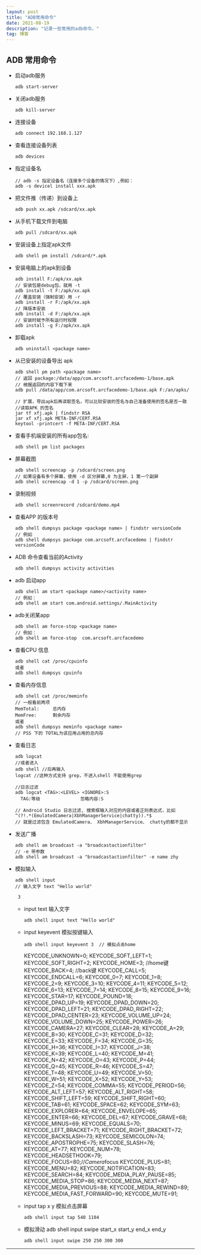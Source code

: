```yaml
---
layout: post
title: "ADB常用命令"
date: 2021-08-19
description: "记录一些常用的adb命令。"
tag: 博客 
---   
```

## ADB 常用命令

* 启动adb服务

  ```
  adb start-server
  ```



* 关闭adb服务

  ```
  adb kill-server
  ```



* 连接设备

  ```
  adb connect 192.168.1.127
  ```



* 查看连接设备列表

   ```
  adb devices
  ```



* 指定设备名

  ```
  // adb -s 指定设备名（连接多个设备的情况下）,例如：
  adb -s devicel install xxx.apk
  ```



* 把文件推（传递）到设备上

  ```
  adb push xx.apk /sdcard/xx.apk
  ```



* 从手机下载文件到电脑

  ```
  adb pull /sdcard/xx.apk
  ```



* 安装设备上指定apk文件

  ```
  adb shell pm install /sdcard/*.apk
  ```



* 安装电脑上的apk到设备

  ```
  adb install F:/apk/xx.apk
  // 安装包是debug包，就用 -t
  adb install -t F:/apk/xx.apk
  // 覆盖安装（强制安装）用 -r
  adb install -r F:/apk/xx.apk
  // 降版本安装
  adb install -d F:/apk/xx.apk
  // 安装时赋予所有运行时权限
  adb install -g F:/apk/xx.apk
  ```



* 卸载apk

  ```
  adb uninstall <package name>
  ```

* 从已安装的设备导出 apk

  ```
  adb shell pm path <package name>
  // 返回 package:/data/app/com.arcsoft.arcfacedemo-1/base.apk
  // 根据返回的内容下载下来
  adb pull /data/app/com.arcsoft.arcfacedemo-1/base.apk F:/an/apks/

  // 扩展，导出apk后再读取签名，可以比较安装的签名与自己准备使用的签名是否一致
  //读取APK 的签名
  jar tf xfj.apk | findstr RSA
  jar xf xfj.apk META-INF/CERT.RSA
  keytool -printcert -f META-INF/CERT.RSA
  ```



* 查看手机端安装的所有app包名:

  ```
  adb shell pm list packages
  ```



* 屏幕截图

  ```
  adb shell screencap -p /sdcard/screen.png
  // 如果设备有多个屏幕，使用 -d 区分屏幕,0 为主屏，1 第一个副屏
  adb shell screencap -d 1 -p /sdcard/screen.png
  ```



* 录制视频

  ```
  adb shell screenrecord /sdcard/demo.mp4
  ```



* 查看APP 的版本号

  ```
  adb shell dumpsys package <package name> | findstr versionCode
  // 例如
  adb shell dumpsys package com.arcsoft.arcfacedemo | findstr versionCode
  ```

* ADB 命令查看当前的Activity

  ```
  adb shell dumpsys activity activities
  ```



* adb 启动app

  ```
  adb shell am start <package name>/<activity name>
  // 例如：
  adb shell am start com.android.settings/.MainActivity
  ```



* adb关闭某app

  ```
  adb shell am force-stop <package name>
  // 例如：
  adb shell am force-stop  com.arcsoft.arcfacedemo
  ```



* 查看CPU 信息

  ```
  adb shell cat /proc/cpuinfo
  或者
  adb shell dumpsys cpuinfo
  ```



* 查看内存信息

  ```
  adb shell cat /proc/meminfo
  // 一般看前两项
  MemTotal:     总内存
  MemFree:      剩余内存
  或者
  adb shell dumpsys meminfo <package name>
  // PSS 下的 TOTAL为该应用占用的总内存
  ```



* 查看日志

  ```
  adb logcat
  //或者进入
  adb shell //后再输入
  logcat //这种方式支持 grep，不进入shell 不能使用grep

  //日志过滤
  adb logcat <TAG>:<LEVEL> <IGNORE>:S
    TAG:等级               忽略内容:S

  // Android Studio 日志过滤, 搜索框输入对应的内容或者正则表达式，比如
  ^(?!.*(EmulatedCamera|XbhManagerService|chatty)).*$
  // 就是过滤包含 EmulatedCamera、 XbhManagerService、 chatty的都不显示

  ```



* 发送广播

  ```
  adb shell am broadcast -a "broadcastactionfilter"
  // -e 带参数
  adb shell am broadcast -a "broadcastactionfilter" -e name zhy
  ```



* 模拟输入

  ```
  adb shell input
  // 输入文字 text "Hello world"

   3
  ```

  * input text  输入文字

    ```
    adb shell input text "Hello world"
    ```



  * input keyevent 模拟按键输入

    ```
    adb shell input keyevent 3  // 模拟点击home
    ```

    KEYCODE_UNKNOWN=0;
    KEYCODE_SOFT_LEFT=1;
    KEYCODE_SOFT_RIGHT=2;
    KEYCODE_HOME=3;     //home键
    KEYCODE_BACK=4;     //back键
    KEYCODE_CALL=5;
    KEYCODE_ENDCALL=6;
    KEYCODE_0=7;
    KEYCODE_1=8;
    KEYCODE_2=9;
    KEYCODE_3=10;
    KEYCODE_4=11;
    KEYCODE_5=12;
    KEYCODE_6=13;
    KEYCODE_7=14;
    KEYCODE_8=15;
    KEYCODE_9=16;
    KEYCODE_STAR=17;
    KEYCODE_POUND=18;
    KEYCODE_DPAD_UP=19;
    KEYCODE_DPAD_DOWN=20;
    KEYCODE_DPAD_LEFT=21;
    KEYCODE_DPAD_RIGHT=22;
    KEYCODE_DPAD_CENTER=23;
    KEYCODE_VOLUME_UP=24;
    KEYCODE_VOLUME_DOWN=25;
    KEYCODE_POWER=26;
    KEYCODE_CAMERA=27;
    KEYCODE_CLEAR=28;
    KEYCODE_A=29;
    KEYCODE_B=30;
    KEYCODE_C=31;
    KEYCODE_D=32;
    KEYCODE_E=33;
    KEYCODE_F=34;
    KEYCODE_G=35;
    KEYCODE_H=36;
    KEYCODE_I=37;
    KEYCODE_J=38;
    KEYCODE_K=39;
    KEYCODE_L=40;
    KEYCODE_M=41;
    KEYCODE_N=42;
    KEYCODE_O=43;
    KEYCODE_P=44;
    KEYCODE_Q=45;
    KEYCODE_R=46;
    KEYCODE_S=47;
    KEYCODE_T=48;
    KEYCODE_U=49;
    KEYCODE_V=50;
    KEYCODE_W=51;
    KEYCODE_X=52;
    KEYCODE_Y=53;
    KEYCODE_Z=54;
    KEYCODE_COMMA=55;
    KEYCODE_PERIOD=56;
    KEYCODE_ALT_LEFT=57;
    KEYCODE_ALT_RIGHT=58;
    KEYCODE_SHIFT_LEFT=59;
    KEYCODE_SHIFT_RIGHT=60;
    KEYCODE_TAB=61;
    KEYCODE_SPACE=62;
    KEYCODE_SYM=63;
    KEYCODE_EXPLORER=64;
    KEYCODE_ENVELOPE=65;
    KEYCODE_ENTER=66;
    KEYCODE_DEL=67;
    KEYCODE_GRAVE=68;
    KEYCODE_MINUS=69;
    KEYCODE_EQUALS=70;
    KEYCODE_LEFT_BRACKET=71;
    KEYCODE_RIGHT_BRACKET=72;
    KEYCODE_BACKSLASH=73;
    KEYCODE_SEMICOLON=74;
    KEYCODE_APOSTROPHE=75;
    KEYCODE_SLASH=76;
    KEYCODE_AT=77;
    KEYCODE_NUM=78;
    KEYCODE_HEADSETHOOK=79;
    KEYCODE_FOCUS=80;//*Camera*focus
    KEYCODE_PLUS=81;
    KEYCODE_MENU=82;
    KEYCODE_NOTIFICATION=83;
    KEYCODE_SEARCH=84;
    KEYCODE_MEDIA_PLAY_PAUSE=85;
    KEYCODE_MEDIA_STOP=86;
    KEYCODE_MEDIA_NEXT=87;
    KEYCODE_MEDIA_PREVIOUS=88;
    KEYCODE_MEDIA_REWIND=89;
    KEYCODE_MEDIA_FAST_FORWARD=90;
    KEYCODE_MUTE=91;

  * input tap x y 模拟点击屏幕

    ```
    adb shell input tap 540 1104
    ```

  * 模拟滑动 adb shell input swipe start_x start_y  end_x end_y

    ```
    adb shell input swipe 250 250 300 300
    ```






------------
